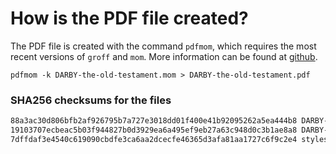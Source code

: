 # How is the PDF file created?
The PDF file is created with the command `pdfmom`, which requires the most recent versions of `groff` and `mom`.
More information can be found at [github](https://github.com/0xR3V/Bibles).

```shell
pdfmom -k DARBY-the-old-testament.mom > DARBY-the-old-testament.pdf
```

### SHA256 checksums for the files
```txt
88a3ac30d806bfb2af926795b7a727e3018dd01f400e41b92095262a5ea444b8 DARBY-the-old-testament.mom
19103707ecbeac5b03f944827b0d3929ea6a495ef9eb27a63c948d0c3b1ae8a8 DARBY-the-old-testament.pdf
7dffdaf3e4540c619090cbdfe3ca6aa2dcecfe46365d3afa81aa1727c6f9c2e4 stylesheet.mom
```

<!-- 52ea6cca75fbc0f4a10d3ac6e99e16d1 -->
